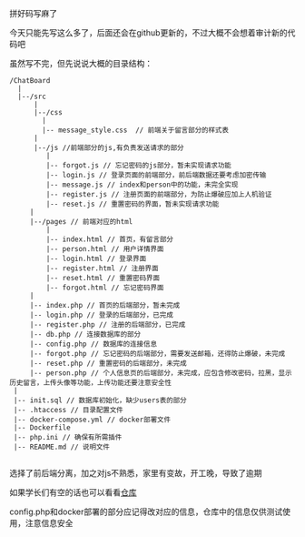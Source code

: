 拼好码写麻了

今天只能先写这么多了，后面还会在github更新的，不过大概不会想着审计新的代码吧

虽然写不完，但先说说大概的目录结构：

```
/ChatBoard
  |
  |--/src
      |
      |--/css
        |
        |-- message_style.css  // 前端关于留言部分的样式表
      |
      |--/js //前端部分的js,有负责发送请求的部分
         |
         |-- forgot.js // 忘记密码的js部分，暂未实现请求功能
         |-- login.js // 登录页面的前端部分，前后端数据还要考虑加密传输
         |-- message.js // index和person中的功能，未完全实现
         |-- register.js // 注册页面的前端部分，为防止爆破应加上人机验证
         |-- reset.js // 重置密码的界面，暂未实现请求功能
     |
     |--/pages // 前端对应的html
         |
         |-- index.html // 首页，有留言部分
         |-- person.html // 用户详情界面
         |-- login.html // 登录界面
         |-- register.html // 注册界面
         |-- reset.html // 重置密码界面
         |-- forgot.html // 忘记密码界面
     |
     |-- index.php // 首页的后端部分，暂未完成
     |-- login.php // 登录的后端部分，已完成
     |-- register.php // 注册的后端部分，已完成
     |-- db.php // 连接数据库的部分
     |-- config.php // 数据库的连接信息
     |-- forgot.php // 忘记密码的后端部分，需要发送邮箱，还得防止爆破，未完成
     |-- reset.php // 重置密码的后端部分，未完成
     |-- person.php // 个人信息页的后端部分，未完成，应包含修改密码，拉黑，显示历史留言，上传头像等功能，上传功能还要注意安全性
 |
 |-- init.sql // 数据库初始化，缺少users表的部分
 |-- .htaccess // 目录配置文件
 |-- docker-compose.yml // docker部署文件
 |-- Dockerfile
 |-- php.ini // 确保有所需插件
 |-- README.md // 说明文件
 
```

选择了前后端分离，加之对js不熟悉，家里有变故，开工晚，导致了逾期

如果学长们有空的话也可以看看[仓库](https://github.com/24kcsplus/ChatBoard)

config.php和docker部署的部分应记得改对应的信息，仓库中的信息仅供测试使用，注意信息安全